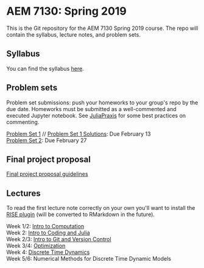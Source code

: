 # AEM 7130: Spring 2019
This is the Git repository for the AEM 7130 Spring 2019 course. The repo will contain the syllabus, lecture notes, and problem sets.

## Syllabus

You can find the syllabus [here](https://raw.githack.com/AEM7130/SPRING2019/master/syllabus2019.pdf).

## Problem sets

Problem set submissions: push your homeworks to your group's repo by the due date. Homeworks must be submitted as a well-commented and executed Jupyter notebook. See [JuliaPraxis](https://github.com/JuliaPraxis) for some best practices on commenting.

[Problem Set 1](https://github.com/AEM7130/SPRING2019/blob/master/problem_sets/1_ps_intro_git.ipynb) // [Problem Set 1 Solutions](https://github.com/AEM7130/SPRING2019/blob/master/problem_sets/1_ps_intro_git_solutions.ipynb): Due February 13  
[Problem Set 2](https://github.com/AEM7130/SPRING2019/blob/master/problem_sets/2_ps_optim.ipynb): Due February 27
## Final project proposal

[Final project proposal guidelines](https://rawcdn.githack.com/AEM7130/SPRING2019/cba512ce09ddb548999a6417bafe95e7ba7e2c44/final_project/project_proposal.html)

## Lectures

To read the first lecture note correctly on your own you'll want to install the [RISE plugin](https://github.com/damianavila/RISE) (will be converted to RMarkdown in the future).

Week 1/2: [Intro to Computation](https://github.com/AEM7130/SPRING2019/blob/master/lecture_notes/1_introduction.ipynb)  
Week 2: [Intro to Coding and Julia](https://raw.githack.com/AEM7130/SPRING2019/master/lecture_notes/2a_coding.html)  
Week 2/3: [Intro to Git and Version Control](https://raw.githack.com/AEM7130/SPRING2019/master/lecture_notes/2b_git.html)  
Week 3/4: [Optimization](https://raw.githack.com/AEM7130/SPRING2019/master/lecture_notes/3_optimization.html)  
Week 4: [Discrete Time Dynamics](https://raw.githack.com/AEM7130/SPRING2019/master/lecture_notes/4_dynamics.html)   
Week 5/6: Numerical Methods for Discrete Time Dynamic Models  
